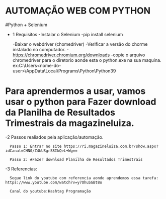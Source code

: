 # AUTOMAÇÃO WEB COM PYTHON 

#Python + Selenium  

  - 1 Requisitos
       -Instalar o Selenium
       -pip install selenium 
      
       -Baixar o webdriver (chomedriver)
       -Verificar a versão do chorme instalado no computador.
       -https://chromedriver.chromium.org/downloads
       -copie o arquivo chromedriver para o diretorio aonde esta o python.exe na sua maquina. ex:C:\Users\<nome-do-user>\AppData\Local\Programs\Python\Python39     
        

# Para aprendermos a usar, vamos usar o python para Fazer download da Planilha de Resultados Trimestrais da magazineluiza.

   -2 Passos realiados pela aplicação/automação.

      Passo 1: Entrar no site https://ri.magazineluiza.com.br/show.aspx?idCanal=CHN0/Z4bUSgrS8IkQeL+Wg==

      Passo 2: #Fazer download Planilha de Resultados Trimestrais


   -3 Referencias:

      Segue link do youtube com referencia aonde aprendemos essa tarefa: https://www.youtube.com/watch?v=y7OhuSGBt8o

      Canal do youtube:Hashtag Programação
